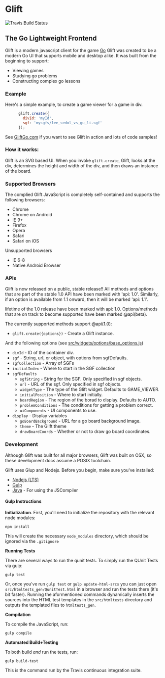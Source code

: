 Glift
=====

[![Travis Build Status](https://travis-ci.org/Kashomon/glift.svg?branch=master)](https://travis-ci.org/Kashomon/glift)

## The Go Lightweight Frontend

Glift is a modern javascript client for the game
<a href="http://en.wikipedia.org/wiki/Go_(game)">Go</a>
Glift was created to be a modern Go UI that supports mobile and desktop alike.
It was built from the beginning to support:

   - Viewing games
   - Studying go problems
   - Constructing complex go lessons

### Example

Here's a simple example, to create a game viewer for a game in div.

```javascript
      glift.create({
        divId: 'myId',
        sgf: 'mysgfs/lee_sedol_vs_gu_li.sgf'
      });
```
See [GliftGo.com](http://www.gliftgo.com) if you want to see Glift in action and
lots of code samples!

### How it works:

Glift is an SVG based UI. When you invoke `glift.create`, Glift, looks at the
div, determines the height and width of the div, and then draws an instance of
the board.

### Supported Browsers

The complied Glift JavaScript is completely self-contained and supports the
following browsers:

   - Chrome
   - Chrome on Android
   - IE 9+
   - Firefox
   - Opera
   - Safari
   - Safari on iOS

Unsupported browsers

   - IE 6-8
   - Native Android Browser

### APIs

Glift is now released on a public, stable release!! All methods and options that
are part of the stable 1.0 API have been marked with 'api: 1.0'. Similarly, if
an option is available from 1.1 onward, then it will be marked 'api: 1.1'.

lifetime of the 1.0 release have been marked with api: 1.0. Options/methods
that are on track to become supported have been marked @api(beta).

The currently supported methods support @api(1.0):

   * `glift.create({options})` - Create a Glift instance.

And the following options (see [src/widgets/options/base_options.js](/src/widgets/options/base_options.js))

   * `divId` - ID of the container div.
   * `sgf` - String, url, or object, with options from sgfDefaults.
   * `sgfCollection` - Array of SGFs
   * `initialIndex` - Where to start in the SGF collection
   * `sgfDefaults`
      * `sgfString` - String for the SGF. Only specified in sgf objects.
      * `url` - URL of the sgf. Only specified in sgf objects.
      * `widgetType` - The type of the Glift widget. Defaults to GAME_VIEWER.
      * `initialPosition` - Where to start initially.
      * `boardRegion` - The region of the borad to display. Defaults to AUTO.
      * `problemConditions` - The conditions for getting a problem correct.
      * `uiComponents` - UI components to use.
   * `display` - Display variables
      * `goBoardBackground` - URL for a go board background image.
      * `theme` - The Glift theme
      * `drawBoardCoords` - Whether or not to draw go board coordinates.

### Development

Although Glift was built for all major browsers, Glift was built on OSX, so
these development docs assume a POSIX toolchain.

Glift uses Glup and Nodejs. Before you begin, make sure you've installed:

* [Nodejs (LTS)](https://nodejs.org/en/)
* [Gulp](https://github.com/gulpjs/gulp/blob/master/docs/getting-started.md)
* [Java](https://java.com/en/download/) - For using the JSCompiler

#### Gulp Instructions

**Initialization**. First, you'll need to initialize the repository with the relevant node modules:

```shell
npm install
```

This will create the necessary `node_modules` directory, which should be ignored via the `.gitignore`

**Running Tests**

There are several ways to run the qunit tests. To simply run the QUnit Tests via gulp:

```shell
gulp test
```

Or, once you've run `gulp test` or `gulp update-html-srcs` you can just open
`src/htmltests_gen/QunitTest.html` in a browser and run the tests there (it's
bit faster). Running the aformentioned commands dynamically inserts the sources
into the HTML test templates in the `src/htmltests` directory and outputs the
templated files to `htmltests_gen`.

**Compilation**

To compile the JavaScript, run:

```shell
gulp compile
```

**Automated Build+Testing**

To both build *and* run the tests, run:
```shell
gulp build-test
```

This is the command run by the Travis continuous integration suite.
